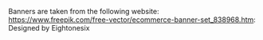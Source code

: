 Banners are taken from the following website:
https://www.freepik.com/free-vector/ecommerce-banner-set_838968.htm: Designed by Eightonesix